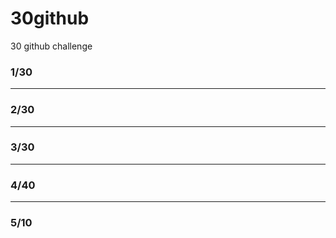 # 30github
30 github challenge

### 1/30

---

### 2/30

---

### 3/30

---

### 4/40

---

### 5/10
